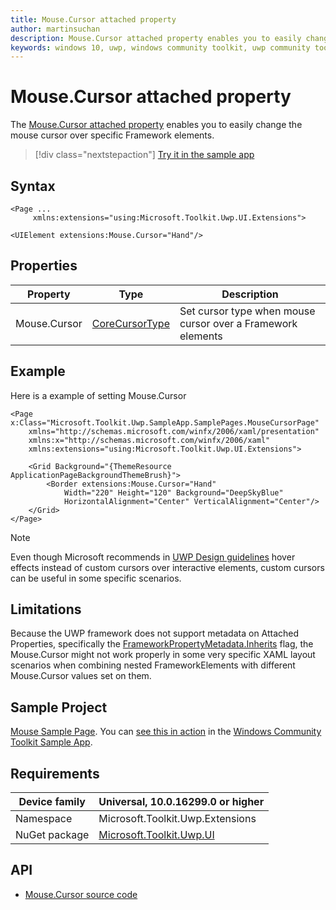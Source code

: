 ```yaml
---
title: Mouse.Cursor attached property
author: martinsuchan
description: Mouse.Cursor attached property enables you to easily change the mouse cursor over specific Framework elements.
keywords: windows 10, uwp, windows community toolkit, uwp community toolkit, uwp toolkit, Mouse, cursor, extensions
---
```


# Mouse.Cursor attached property

The [Mouse.Cursor attached property](https://docs.microsoft.com/dotnet/api/microsoft.toolkit.uwp.ui.extensions.mouse.cursor) enables you to easily change the mouse cursor over specific Framework elements.

> [!div class="nextstepaction"]
> [Try it in the sample app](uwpct://Extensions?sample=Mouse)

## Syntax

```xaml
<Page ...
     xmlns:extensions="using:Microsoft.Toolkit.Uwp.UI.Extensions">

<UIElement extensions:Mouse.Cursor="Hand"/>
```

## Properties

| Property | Type | Description |
| -- | -- | -- |
| Mouse.Cursor | [CoreCursorType](https://docs.microsoft.com/uwp/api/Windows.UI.Core.CoreCursorType) | Set cursor type when mouse cursor over a Framework elements |

## Example

Here is a example of setting Mouse.Cursor

```xaml
<Page x:Class="Microsoft.Toolkit.Uwp.SampleApp.SamplePages.MouseCursorPage"
    xmlns="http://schemas.microsoft.com/winfx/2006/xaml/presentation"
    xmlns:x="http://schemas.microsoft.com/winfx/2006/xaml"
    xmlns:extensions="using:Microsoft.Toolkit.Uwp.UI.Extensions">

    <Grid Background="{ThemeResource ApplicationPageBackgroundThemeBrush}">
        <Border extensions:Mouse.Cursor="Hand"
            Width="220" Height="120" Background="DeepSkyBlue"
            HorizontalAlignment="Center" VerticalAlignment="Center"/>
    </Grid>
</Page>
```

> [!NOTE]
> Even though Microsoft recommends in [UWP Design guidelines](https://docs.microsoft.com/windows/uwp/input-and-devices/mouse-interactions#cursors) hover effects instead of custom cursors over interactive elements, custom cursors can be useful in some specific scenarios.

## Limitations

Because the UWP framework does not support metadata on Attached Properties, specifically the [FrameworkPropertyMetadata.Inherits](https://msdn.microsoft.com/library/ms557301%28v=vs.110%29.aspx) flag, the Mouse.Cursor might not work properly in some very specific XAML layout scenarios when combining nested FrameworkElements with different Mouse.Cursor values set on them.

## Sample Project

[Mouse Sample Page](https://github.com/Microsoft/WindowsCommunityToolkit//tree/master/Microsoft.Toolkit.Uwp.SampleApp/SamplePages/Mouse). You can [see this in action](uwpct://Extensions?sample=Mouse) in the [Windows Community Toolkit Sample App](http://aka.ms/uwptoolkitapp).

## Requirements

| Device family | Universal, 10.0.16299.0 or higher |
| --- | --- |
| Namespace | Microsoft.Toolkit.Uwp.Extensions |
| NuGet package | [Microsoft.Toolkit.Uwp.UI](https://www.nuget.org/packages/Microsoft.Toolkit.Uwp.UI/) |

## API

* [Mouse.Cursor source code](https://github.com/Microsoft/WindowsCommunityToolkit//blob/master/Microsoft.Toolkit.Uwp.UI/Extensions/Mouse)
